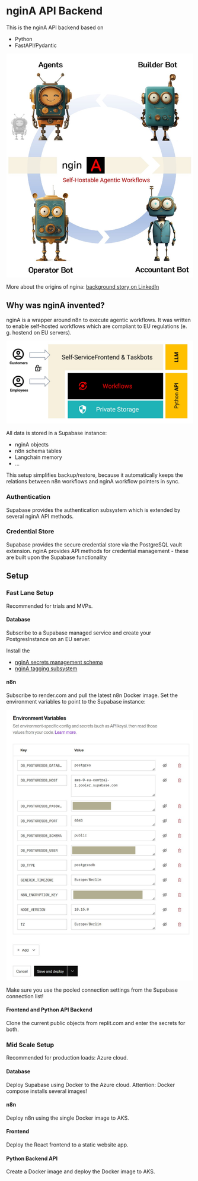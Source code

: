 # nginA API Backend
This is the nginA API backend based on
* Python
* FastAPI/Pydantic

![Splash screen](/docs/splash-screen.jpg)

More about the origins of ngina: [background story on LinkedIn](https://www.linkedin.com/pulse/5-challenges-agentaiand-how-inspired-me-build-better-content-g%C3%B6llner-l7jrf)

## Why was nginA invented?
nginA is a wrapper around n8n to execute agentic workflows. It was
written to enable self-hosted workflows which are compliant to
EU regulations (e. g. hostend on EU servers).

![High level overview](/docs/high-level-overview.jpg)

All data is stored in a Supabase instance:
* nginA objects
* n8n schema tables
* Langchain memory
* ...

This setup simplifies backup/restore, because it automatically keeps
the relations between n8n workflows and nginA workflow pointers in sync.

### Authentication
Supabase provides the authentication subsystem which is extended by
several nginA API methods.

### Credential Store
Supabase provides the secure credential store via the PostgreSQL vault
extension. nginA provides API methods for credential management - these
are built upon the Supabase functionality

## Setup

### Fast Lane Setup
Recommended for trials and MVPs. 
#### Database
Subscribe to a Supabase managed service and create your PostgresInstance on an EU server.

Install the 
* [nginA secrets management schema](docs/secrets-management.MD)
* [nginA tagging subsystem](docs/tagging-subsystem.MD)

 
#### n8n
Subscribe to render.com and pull the latest n8n Docker image.
Set the environment variables to point to the Supabase instance:

![Docker environment variables](/docs/render-com-params-n8n-anonymous.jpg)

Make sure you use the pooled connection settings from the Supabase connection list!

#### Frontend and Python API Backend
Clone the current public objects from replit.com and enter the secrets
for both.

### Mid Scale Setup
Recommended for production loads: Azure cloud.
#### Database
Deploy Supabase using Docker to the Azure cloud. Attention: Docker compose installs several images!
#### n8n
Deploy n8n using the single Docker image to AKS.
#### Frontend
Deploy the React frontend to a static website app.
#### Python Backend API
Create a Docker image and deploy the Docker image to AKS.
